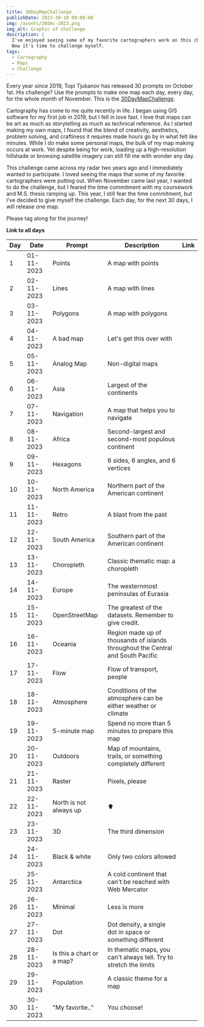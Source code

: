 ```yaml
---
title: 30DayMapChallenge
publishDate: 2023-30-10 00:00:00
img: /assets/30dmc-2023.png
img_alt: Graphic of challenge
description: |
  I've enjoyed seeing some of my favorite cartographers work on this challenge before.
  Now it's time to challenge myself.
tags:
  - Cartography
  - Maps
  - Challenge
---
```


Every year since 2019, Topi Tjukanov has released 30 prompts on October 1st.  His challenge?  Use the prompts to make one map each day, every day, for the whole month of November.  This is the [30DayMapChallenge](https://30daymapchallenge.com/).

Cartography has come to me quite recently in life.  I began using GIS software for my first job in 2019, but I fell in love fast.  I love that maps can be art as much as storytelling as much as technical reference.  As I started making my own maps, I found that the blend of creativity, aesthetics, problem solving, and craftiness it requires made hours go by in what felt like minutes.  While I do make some personal maps, the bulk of my map making occurs at work.  Yet despite being for work, loading up a high-resolution hillshade or browsing satellite imagery can still fill me with wonder any day.  

This challenge came across my radar two years ago and I immediately wanted to participate.  I loved seeing the maps that some of my favorite cartographers were putting out.  When November came last year, I wanted to do the challenge, but I feared the time commitment with my coursework and M.S. thesis ramping up.  This year, I still fear the time commitment, but I’ve decided to give myself the challenge.  Each day, for the next 30 days, I will release one map.

Please tag along for the journey!



<b>Link to all days</b>

|Day |Date        | Prompt                    |Description                                                                      |Link|
| ---| ---------- | ------------------------- | ------------------------------------------------------------------------------- |---|
| 1  | 01-11-2023 | Points                    | A map with points                                                               | |
| 2  | 02-11-2023 | Lines                     | A map with lines                                                                | |
| 3  | 03-11-2023 | Polygons                  | A map with polygons                                                             | |
| 4  | 04-11-2023 | A bad map                 | Let's get this over with                                                        | |
| 5  | 05-11-2023 | Analog Map                | Non-digital maps                                                                | |
| 6  | 06-11-2023 | Asia                      | Largest of the continents                                                       | |
| 7  | 07-11-2023 | Navigation                | A map that helps you to navigate                                                | |
| 8  | 08-11-2023 | Africa                    | Second-largest and second-most populous continent                               | |
| 9  | 09-11-2023 | Hexagons                  | 6 sides, 6 angles, and 6 vertices                                               | |
| 10 | 10-11-2023 | North America             | Northern part of the American continent                                         | |
| 11 | 11-11-2023 | Retro                     | A blast from the past                                                           | |
| 12 | 12-11-2023 | South America             | Southern part of the American continent                                         | |
| 13 | 13-11-2023 | Choropleth                | Classic thematic map: a choropleth                                              | |
| 14 | 14-11-2023 | Europe                    | The westernmost peninsulas of Eurasia                                           | |
| 15 | 15-11-2023 | OpenStreetMap             | The greatest of the datasets. Remember to give credit.                          | |
| 16 | 16-11-2023 | Oceania                   | Region made up of thousands of islands throughout the Central and South Pacific | |
| 17 | 17-11-2023 | Flow                      | Flow of transport, people                                                       | |
| 18 | 18-11-2023 | Atmosphere                | Conditions of the atmosphere can be either weather or climate                   | |
| 19 | 19-11-2023 | 5-minute map              | Spend no more than 5 minutes to prepare this map                                | |
| 20 | 20-11-2023 | Outdoors                  | Map of mountains, trails, or something completely different                     | |
| 21 | 21-11-2023 | Raster                    | Pixels, please                                                                  | |
| 22 | 22-11-2023 | North is not always up    | ⬆️                                                                               | |
| 23 | 23-11-2023 | 3D                        | The third dimension                                                             | |
| 24 | 24-11-2023 | Black & white             | Only two colors allowed                                                         | |
| 25 | 25-11-2023 | Antarctica                | A cold continent that can't be reached with Web Mercator                        | |
| 26 | 26-11-2023 | Minimal                   | Less is more                                                                    | |
| 27 | 27-11-2023 | Dot                       | Dot density, a single dot in space or something different                       | |
| 28 | 28-11-2023 | Is this a chart or a map? | In thematic maps, you can't always tell. Try to stretch the limits              | |
| 29 | 29-11-2023 | Population                | A classic theme for a map                                                       | |
| 30 | 30-11-2023 | "My favorite.."           | You choose!                                                                     | |


